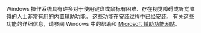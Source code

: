 Windows 操作系统具有许多对于使用键盘或鼠标有困难、存在视觉障碍或听觉障碍的人士非常有用的内置辅助功能。 这些功能在安装过程中已经安装。 有关这些功能的详细信息，请参阅 Windows 中的帮助和 [Microsoft 辅助功能网站](http://go.microsoft.com/fwlink/?LinkId=8431)。

<!--HONumber=Oct16_HO1-->


